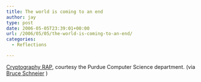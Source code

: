 ```yaml
---
title: The world is coming to an end
author: jay
type: post
date: 2006-05-05T23:39:01+00:00
url: /2006/05/05/the-world-is-coming-to-an-end/
categories:
  - Reflections

---
```

[Cryptography RAP][1], courtesy the Purdue Computer Science department. (via [Bruce Schneier][2] )

 [1]: http://www.cs.purdue.edu/homes/anavabi/mp3/MC%20Plus+%20-%20Algorhythms%20-%20Alice%20and%20Bob.mp3
 [2]: http://www.schneier.com/blog/archives/2006/05/cryptography_ra.html